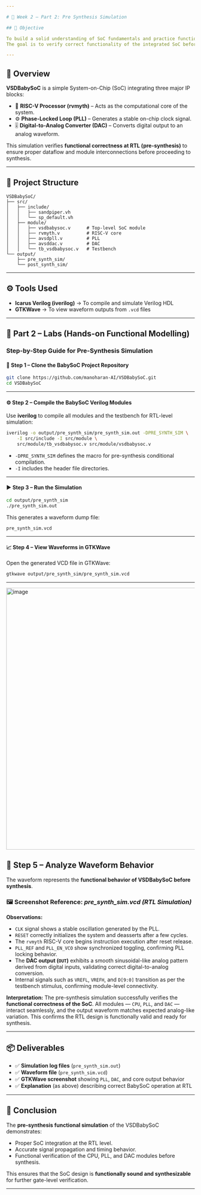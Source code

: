 ```yaml
---

# 🧩 Week 2 – Part 2: Pre Synthesis Simulation

## 🎯 Objective

To build a solid understanding of SoC fundamentals and practice functional modelling of the **VSDBabySoC** using **simulation tools** (Icarus Verilog & GTKWave).
The goal is to verify correct functionality of the integrated SoC before synthesis — focusing on **clock, reset, PLL, DAC output**, and internal signal behavior.

---
```


## 🧠 Overview

**VSDBabySoC** is a simple System-on-Chip (SoC) integrating three major IP blocks:

* 🧮 **RISC-V Processor (rvmyth)** – Acts as the computational core of the system.
* ⚙️ **Phase-Locked Loop (PLL)** – Generates a stable on-chip clock signal.
* 🎚️ **Digital-to-Analog Converter (DAC)** – Converts digital output to an analog waveform.

This simulation verifies **functional correctness at RTL (pre-synthesis)** to ensure proper dataflow and module interconnections before proceeding to synthesis.

---

## 📁 Project Structure

```
VSDBabySoC/
├── src/
│   ├── include/
│   │   ├── sandpiper.vh
│   │   └── sp_default.vh
│   ├── module/
│   │   ├── vsdbabysoc.v      # Top-level SoC module
│   │   ├── rvmyth.v          # RISC-V core
│   │   ├── avsdpll.v         # PLL
│   │   ├── avsddac.v         # DAC
│   │   └── tb_vsdbabysoc.v   # Testbench
└── output/
    ├── pre_synth_sim/
    └── post_synth_sim/
```

---

## ⚙️ Tools Used

* **Icarus Verilog (iverilog)** → To compile and simulate Verilog HDL
* **GTKWave** → To view waveform outputs from `.vcd` files

---

## 🧩 Part 2 – Labs (Hands-on Functional Modelling)

### Step-by-Step Guide for Pre-Synthesis Simulation

#### 🧰 Step 1 – Clone the BabySoC Project Repository

```bash
git clone https://github.com/manoharan-AI/VSDBabySoC.git
cd VSDBabySoC
```

---

#### ⚙️ Step 2 – Compile the BabySoC Verilog Modules

Use **iverilog** to compile all modules and the testbench for RTL-level simulation:

```bash
iverilog -o output/pre_synth_sim/pre_synth_sim.out -DPRE_SYNTH_SIM \
    -I src/include -I src/module \
    src/module/tb_vsdbabysoc.v src/module/vsdbabysoc.v
```

* `-DPRE_SYNTH_SIM` defines the macro for pre-synthesis conditional compilation.
* `-I` includes the header file directories.

---

#### ▶️ Step 3 – Run the Simulation

```bash
cd output/pre_synth_sim
./pre_synth_sim.out
```

This generates a waveform dump file:

```
pre_synth_sim.vcd
```

---

#### 📈 Step 4 – View Waveforms in GTKWave

Open the generated VCD file in GTKWave:

```bash
gtkwave output/pre_synth_sim/pre_synth_sim.vcd
```

---


<img width="1004" height="700" alt="image" src="https://github.com/user-attachments/assets/51f3b788-66f2-42be-9fb3-ca0266661821" />


## 🧩 Step 5 – Analyze Waveform Behavior

The waveform represents the **functional behavior of VSDBabySoC before synthesis**.

### 🖼️ Screenshot Reference: *pre_synth_sim.vcd (RTL Simulation)*

**Observations:**

* `CLK` signal shows a stable oscillation generated by the PLL.
* `RESET` correctly initializes the system and deasserts after a few cycles.
* The `rvmyth` RISC-V core begins instruction execution after reset release.
* `PLL_REF` and `PLL_EN_VCO` show synchronized toggling, confirming PLL locking behavior.
* The **DAC output (`OUT`)** exhibits a smooth sinusoidal-like analog pattern derived from digital inputs, validating correct digital-to-analog conversion.
* Internal signals such as `VREFL`, `VREFH`, and `D[9:0]` transition as per the testbench stimulus, confirming module-level connectivity.

**Interpretation:**
The pre-synthesis simulation successfully verifies the **functional correctness of the SoC**.
All modules — `CPU`, `PLL`, and `DAC` — interact seamlessly, and the output waveform matches expected analog-like variation.
This confirms the RTL design is functionally valid and ready for synthesis.

---

## 📦 Deliverables

* ✅ **Simulation log files** (`pre_synth_sim.out`)
* ✅ **Waveform file** (`pre_synth_sim.vcd`)
* ✅ **GTKWave screenshot** showing `PLL`, `DAC`, and core output behavior
* ✅ **Explanation** (as above) describing correct BabySoC operation at RTL

---

## 🧭 Conclusion

The **pre-synthesis functional simulation** of the VSDBabySoC demonstrates:

* Proper SoC integration at the RTL level.
* Accurate signal propagation and timing behavior.
* Functional verification of the CPU, PLL, and DAC modules before synthesis.

This ensures that the SoC design is **functionally sound and synthesizable** for further gate-level verification.

---
